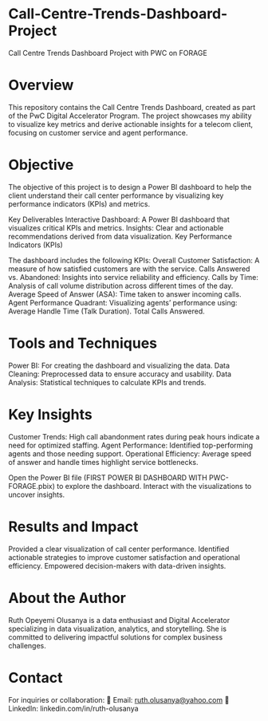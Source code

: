 # Call-Centre-Trends-Dashboard-Project
Call Centre Trends Dashboard Project with PWC on FORAGE

# Overview
This repository contains the Call Centre Trends Dashboard, created as part of the PwC Digital Accelerator Program. The project showcases my ability to visualize key metrics and derive actionable insights for a telecom client, focusing on customer service and agent performance.

# Objective
The objective of this project is to design a Power BI dashboard to help the client understand their call center performance by visualizing key performance indicators (KPIs) and metrics.

Key Deliverables
Interactive Dashboard: A Power BI dashboard that visualizes critical KPIs and metrics.
Insights: Clear and actionable recommendations derived from data visualization.
Key Performance Indicators (KPIs)

The dashboard includes the following KPIs:
Overall Customer Satisfaction: A measure of how satisfied customers are with the service.
Calls Answered vs. Abandoned: Insights into service reliability and efficiency.
Calls by Time: Analysis of call volume distribution across different times of the day.
Average Speed of Answer (ASA): Time taken to answer incoming calls.
Agent Performance Quadrant: Visualizing agents’ performance using:
Average Handle Time (Talk Duration).
Total Calls Answered.

# Tools and Techniques
Power BI: For creating the dashboard and visualizing the data.
Data Cleaning: Preprocessed data to ensure accuracy and usability.
Data Analysis: Statistical techniques to calculate KPIs and trends.

# Key Insights
Customer Trends: High call abandonment rates during peak hours indicate a need for optimized staffing.
Agent Performance: Identified top-performing agents and those needing support.
Operational Efficiency: Average speed of answer and handle times highlight service bottlenecks.

Open the Power BI file (FIRST POWER BI DASHBOARD WITH PWC-FORAGE.pbix) to explore the dashboard.
Interact with the visualizations to uncover insights.

# Results and Impact
Provided a clear visualization of call center performance.
Identified actionable strategies to improve customer satisfaction and operational efficiency.
Empowered decision-makers with data-driven insights.

# About the Author
Ruth Opeyemi Olusanya is a data enthusiast and Digital Accelerator specializing in data visualization, analytics, and storytelling. She is committed to delivering impactful solutions for complex business challenges.

# Contact
For inquiries or collaboration:
📧 Email: ruth.olusanya@yahoo.com
🔗 LinkedIn: linkedin.com/in/ruth-olusanya
